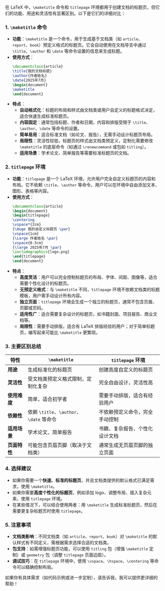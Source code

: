 在 LaTeX 中，`\maketitle` 命令和 `titlepage` 环境都用于创建文档的标题页，但它们的功能、用途和灵活性有显著区别。以下是它们的详细对比：

### 1. **`\maketitle` 命令**
- **功能**：`\maketitle` 是一个命令，用于生成基于文档类（如 `article`、`report`、`book`）预定义格式的标题页。它会自动使用在文档导言中通过 `\title`、`\author` 和 `\date` 等命令设置的信息来生成标题。
- **使用方式**：
  ```latex
  \documentclass{article}
  \title{我的文档标题}
  \author{作者姓名}
  \date{2025年7月}
  \begin{document}
  \maketitle
  \end{document}
  ```
- **特点**：
  - **自动格式化**：标题的布局和样式由文档类或用户自定义的标题格式决定，适合快速生成标准标题页。
  - **内容固定**：通常包括标题、作者和日期，内容和排版受限于 `\title`、`\author`、`\date` 等命令的设置。
  - **简单易用**：适合标准文档（如论文、报告），无需手动设计标题页布局。
  - **局限性**：灵活性较低，标题页的样式由文档类预定义，定制化需要修改 `\maketitle` 的底层命令（如通过 `\renewcommand` 或包如 `titling`）。
  - **适用场景**：学术论文、简单报告等需要标准标题页的文档。

### 2. **`titlepage` 环境**
- **功能**：`titlepage` 是一个 LaTeX 环境，允许用户完全自定义标题页的内容和布局。它不依赖 `\title`、`\author` 等命令，用户可以在环境中自由添加文本、图形、表格等内容。
- **使用方式**：
  ```latex
  \documentclass{article}
  \begin{document}
  \begin{titlepage}
  \centering
  \vspace*{2cm}
  {\Huge 我的自定义标题页 \par}
  \vspace{1cm}
  {\Large 作者姓名 \par}
  \vspace{0.5cm}
  {\large 2025年7月 \par}
  \includegraphics{logo.png}
  \end{titlepage}
  \end{document}
  ```
- **特点**：
  - **高度灵活**：用户可以完全控制标题页的布局、字体、间距、图像等，适合需要个性化设计的标题页。
  - **无预定义格式**：与 `\maketitle` 不同，`titlepage` 环境不依赖文档类的标题模板，用户需手动设计所有内容。
  - **独立页面**：`titlepage` 环境会生成一个独立的标题页，通常不包含页眉、页脚或页码。
  - **适用性广**：适合需要复杂设计的标题页，如书籍封面、项目报告、商业文档等。
  - **局限性**：需要手动排版，适合有 LaTeX 排版经验的用户；对于简单标题页，编写起来可能比 `\maketitle` 更繁琐。

### 3. **主要区别总结**
| 特性         | `\maketitle`                             | `titlepage` 环境               |
| ------------ | ---------------------------------------- | ------------------------------ |
| **用途**     | 生成标准化的标题页                       | 创建高度自定义的标题页         |
| **灵活性**   | 受文档类预定义格式限制，定制化复杂       | 完全自由设计，灵活性高         |
| **使用难度** | 简单，适合初学者                         | 需要手动排版，适合有经验用户   |
| **依赖性**   | 依赖 `\title`、`\author`、`\date` 等命令 | 不依赖预定义命令，完全手动控制 |
| **适用场景** | 学术论文、简单报告                       | 书籍、复杂报告、个性化设计文档 |
| **页面特性** | 可能包含页眉页脚（取决于文档类）         | 通常生成无页眉页脚的独立页面   |

### 4. **选择建议**
- 如果你需要一个**快速、标准的标题页**，并且文档类提供的默认格式已满足需求，使用 `\maketitle`。
- 如果你需要**高度个性化的标题页**，例如添加 logo、调整布局、插入复杂元素，使用 `titlepage` 环境。
- 在某些情况下，可以结合使用两者：用 `\maketitle` 生成标准标题页，然后在需要更复杂标题页时使用 `titlepage`。

### 5. **注意事项**
- **文档类影响**：不同文档类（如 `article`、`report`、`book`）对 `\maketitle` 的默认样式有不同定义，需根据需求选择合适的文档类。
- **包支持**：如需增强标题页功能，可以使用 `titling` 包（增强 `\maketitle` 定制）或 `geometry` 包（调整 `titlepage` 页面边距）。
- **调试技巧**：在 `titlepage` 环境中，使用 `\vspace`、`\hspace`、`\centering` 等命令可以精确控制布局。

如果你有具体需求（如代码示例或进一步定制），请告诉我，我可以提供更详细的帮助！